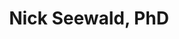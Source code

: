 ---
title: Nick Seewald, PhD
type: landing

sections:
  - block: about.biography
    id: bio
    content:
    #   title: Hi, I'm Nick.
      username: admin
  
  - block: slider
    content:
      slides:
        - title: New Webinar
          content: |
            Watch my webinar on **Target Trial Emulation for Evaluating Mental Health Policy** for the [Johns Hopkins ALACRITY Center for Health & Longevity in Mental Illness](https://publichealth.jhu.edu/alacrity-center-for-health-and-longevity-in-mental-illness)
          align: center
          background:
            image:
              filename: alacrityBackground.png
              fit: contain
              filters:
                brightness: 0.5
                blur: '1rem'
            position: right
            color: '#8D99AE'
          link:
            icon: youtube
            icon_pack: fab
            text: Watch now!
            url: "https://www.youtube.com/watch?v=DAXfp8X9ba8"
        - title: New Webinar
          content: |
            Watch the first hour of my seminar "SMART Designs for Developing Adaptive Interventions" with [Statistical Horizons](https://www.statisticalhorizons.com).
          align: center
          background:
            position: right
            color: '#8D99AE'
          link:
            icon: youtube
            icon_pack: fab
            text: Watch now!
            url: https://www.youtube.com/watch?v=DAXfp8X9ba8
    design:
      # Slide height is automatic unless you force a specific height (e.g. '400px')
      slide_height: '500px'
      # Make the slides full screen within the browser window?
      is_fullscreen: false
      # Automatically transition through slides?
      loop: true
      # Duration of transition between slides (in ms)
      interval: 2000

  - block: collection
    id: home_pubs
    class: section_font
    content:
      title: Featured Publications
      subtitle: ''
      # Choose how many pages you would like to display (0 = all pages)
      count: 2
      # Filter on criteria
      filters:
        # The folders to display content from
        folders:
          - publication
        author: ""
        category: ""
        tag: ""
        publication_type: ""
        featured_only: true
        exclude_featured: false
        exclude_future: true
        exclude_past: false
      # Choose how many pages you would like to offset by
      # Useful if you wish to show the first item in the Featured widget
      offset: 0
      # Field to sort by, such as Date or Title
      sort_by: 'Date'
      sort_ascending: false
    design:
      # Choose a listing view
      view: compact
      # Choose single or dual column layout
      columns: '2'

  - block: collection
    id: home_talks
    content:
      title: Recent & Upcoming Talks
      subtitle: ''
      # Choose how many pages you would like to display (0 = all pages)
      count: 2
      # Filter on criteria
      filters:
        # The folders to display content from
        folders:
          - event
        author: ""
        category: ""
        tag: ""
        publication_type: ""
        featured_only: false
        exclude_featured: false
        exclude_future: true
        exclude_past: false
      # Choose how many pages you would like to offset by
      # Useful if you wish to show the first item in the Featured widget
      offset: 0
      # Field to sort by, such as Date or Title
      sort_by: 'Date'
      sort_ascending: false
    design:
      # Choose a listing view
      view: compact
      # Choose single or dual column layout
      columns: '2'


  - block: portfolio
    id: home_software
    content:
      title: Software
      subtitle: 
      filters:
        # Folders to display content from
        folders:
          - project
        # Only show content with these tags
        tags: [software]
        # Exclude content with these tags
        exclude_tags: []
        # Which Hugo page kinds to show (https://gohugo.io/templates/section-templates/#page-kinds)
        kinds:
          - page
      # Field to sort by, such as Date or Title
      sort_by: 'Date'
      sort_ascending: false
    design:
      # See Page Builder docs for all section customization options.
      # Choose how many columns the section has. Valid values: '1' or '2'.
      columns: '2'
      # Choose a listing view
      view: showcase
      # For Showcase view, flip alternate rows?
      flip_alt_rows: false

  - block: contact
    id: home_contact
    content:
      title: Contact
      text: ''
      autolink: false
      form:
        provider: netlify
        netlify:
          captcha: true
      email: 'See my CV or use the form.'
      address:
        street: 624 Blockley Hall, 423 Guardian Drive
        city: Philadelphia
        region: PA
        postcode: "19104"
        country: United States
        country_code: 1
      coordinates:
        latitude: "39.94862488310947"
        longitude: "-75.19739135929261"
    design:
      columns: "2"
---